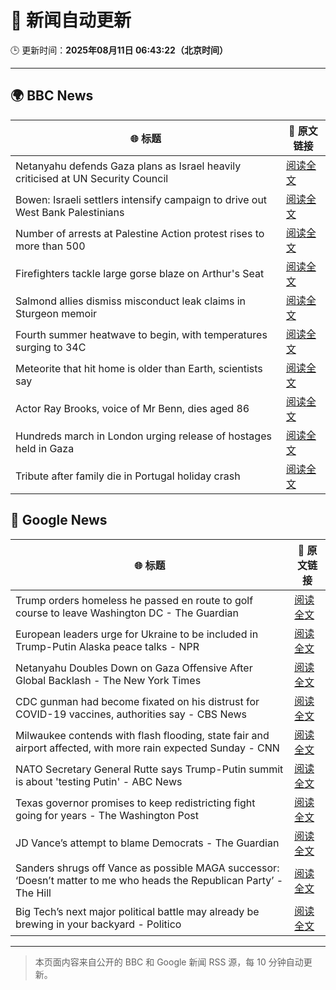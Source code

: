 # 🧠 新闻自动更新

🕒 更新时间：**2025年08月11日 06:43:22（北京时间）**

---

## 🌍 BBC News

| 🌐 标题 | 🔗 原文链接 |
|--------|-------------|
| Netanyahu defends Gaza plans as Israel heavily criticised at UN Security Council | [阅读全文](https://www.bbc.com/news/articles/c5yll33v9gwo?at_medium=RSS&at_campaign=rss) |
| Bowen: Israeli settlers intensify campaign to drive out West Bank Palestinians | [阅读全文](https://www.bbc.com/news/articles/cj4wwxz12jko?at_medium=RSS&at_campaign=rss) |
| Number of arrests at Palestine Action protest rises to more than 500 | [阅读全文](https://www.bbc.com/news/articles/cqjyyzlwk2go?at_medium=RSS&at_campaign=rss) |
| Firefighters tackle large gorse blaze on Arthur's Seat | [阅读全文](https://www.bbc.com/news/articles/ckg449e1vnpo?at_medium=RSS&at_campaign=rss) |
| Salmond allies dismiss misconduct leak claims in Sturgeon memoir | [阅读全文](https://www.bbc.com/news/articles/c8e11r83p9yo?at_medium=RSS&at_campaign=rss) |
| Fourth summer heatwave to begin, with temperatures surging to 34C | [阅读全文](https://www.bbc.com/weather/articles/czjm4zl20wzo?at_medium=RSS&at_campaign=rss) |
| Meteorite that hit home is older than Earth, scientists say | [阅读全文](https://www.bbc.com/news/articles/cwy003l0pw0o?at_medium=RSS&at_campaign=rss) |
| Actor Ray Brooks, voice of Mr Benn, dies aged 86 | [阅读全文](https://www.bbc.com/news/articles/cp899lyj2m3o?at_medium=RSS&at_campaign=rss) |
| Hundreds march in London urging release of hostages held in Gaza | [阅读全文](https://www.bbc.com/news/articles/c4g66x4xr6zo?at_medium=RSS&at_campaign=rss) |
| Tribute after family die in Portugal holiday crash | [阅读全文](https://www.bbc.com/news/articles/clyjj35pv77o?at_medium=RSS&at_campaign=rss) |

## 📰 Google News

| 🌐 标题 | 🔗 原文链接 |
|--------|-------------|
| Trump orders homeless he passed en route to golf course to leave Washington DC - The Guardian | [阅读全文](https://news.google.com/rss/articles/CBMikgFBVV95cUxOZnB6RTRkb1hia2VIZ3BzM29TY0JxX1VKSWkyNmFKa2oyNnU3RFJpRk1KaFVwOWhBSXRPNGluQnF6OEFuQks3N3lkNFpQN3dvNFBWVmFZRG1nR3BRSXRwNEhTcVZiZFpUck5hOTFBMlBKYnNIc0hTYWdZT0RNZ1hBUEI4T2g0ZExhZF81SG56TU1LQQ?oc=5) |
| European leaders urge for Ukraine to be included in Trump-Putin Alaska peace talks - NPR | [阅读全文](https://news.google.com/rss/articles/CBMijAFBVV95cUxOZDY5cmpFR0c5cG5uRGxNckgxcmZqMHZYaXU5NXZwa1JSbDJDN2oyLVVtV3A5cW5QaXVlUDlVY3RUbTB4VDlWcHFYdTBCSzJHUGR4VWM5TG5qV3cxcENGeHEzT0tzcmx4b3hXYUdqYzA5X0lLdFkzWFJ3el93Ti1zSEp2OVZac3NBUXlKdw?oc=5) |
| Netanyahu Doubles Down on Gaza Offensive After Global Backlash - The New York Times | [阅读全文](https://news.google.com/rss/articles/CBMinAFBVV95cUxOSDFPWWZEUlZVeHhPLWswdy1KU0phSGFvVUhqTVNvZjZVS1ExYk9Hd2pqMXpQbGt4LW5GUFZqN2M3NGs0dlN2aUQzek5uUGxFZlo0NS1nOU5TNUZHdjM5WGlTNUNfWjdCVFFwVUpZdnA0Z1RFaTRQUlB5d0piRVRaR0p1NDFZRExfV05saUZyOTBLZU1Fb2dNTTR3OFI?oc=5) |
| CDC gunman had become fixated on his distrust for COVID-19 vaccines, authorities say - CBS News | [阅读全文](https://news.google.com/rss/articles/CBMimwFBVV95cUxOSXZrUllYRENsek81bmg1dDdGc0UxV3RzZXNqdE1vWjBNbllJeldoZU9VVDlXU3M3dk4ydzRpRHNJM3VhdDZWVDlzQlpGN2RTUkl0cWpCVVNXWDBHdjNEc0pvZDZSZXhSc0Z5WGI5dllVLUYtbElZX0dWRk5KYjRLQmZ4Njc4Qm9YdmZ1bVZXcUc5UWpIZHhzSW5OONIBoAFBVV95cUxOcmJGRmxNSUp1ODhfY1lyR2lnMThTZkJwWHF6dDVPZWd1d0JfanctWlhYOHBkOGhZUDlPckhLaHlnTzNIa3kyVFl2aEpsMldnMlZQYkRFMDZuMnhGSFNubTZOa3RGMXNpSEF4Tm85a1g5bnM3VkpqV3p0S3JnZTVzVHdJeUJOWEVacEVFX21GTHE1TXlQdzA1blh6ZG9RTFJx?oc=5) |
| Milwaukee contends with flash flooding, state fair and airport affected, with more rain expected Sunday - CNN | [阅读全文](https://news.google.com/rss/articles/CBMiekFVX3lxTE1fWlNIeTN4ZjJGd1p1MUJpUnBpZHdQRUNTR2VHVl9lUVBOTXVmYkx2TGNfN3c5SlFCdnZoNHFxRjRlTzNaZEhRLTNIcXNJRlhBLXdKaWNheDZkVXpyZVRjd1o0a3dwSmNIZERVWlJPQU9QQUswUlpRUjNn0gF_QVVfeXFMTTNXc0FPSWpFd29PUEIxSEw4cHVKOTdsNVdpamVNTmN5U2Fjc3k4UU5ielk4dmEyOUp0Z1lhMkp3ZGtlYnA0TDVFOEQzUUFxV2FPRGt0bEd2MVdHTHlCSlFENm1xUEJMNnY3SzUzUVhoaHoyWmZpTmp1cHQ1VVAwYw?oc=5) |
| NATO Secretary General Rutte says Trump-Putin summit is about 'testing Putin' - ABC News | [阅读全文](https://news.google.com/rss/articles/CBMiqgFBVV95cUxObjdSUG1kSFNTTkQxSy1pNDY3VXRGWWpUT0ExSU9uZ0tydHY5UEltZzZNM3JSZmVjdWlzM2IzZEw0NFh0YVVmUnc3cUc0X2pFcVkwaDBMdVpoMnhGbVA3Uk5IT1FsU0pqTVhoY28tejdEM2k0Ym1OeUFZYWNNQndQLTI2clBvN05oRmxia2wzZlVVSmdhSDRwVnEwclhZNVBlZ0lNZXhweEVyZ9IBrwFBVV95cUxNaldtRVMwaFpLcmZJSmxRWU5GeExvd1R5bnJZb2xCNWlEQ1B2ZHV6U1BnQkdoNkU2U3Y0eHg1QzhTX1FmWkJFbHdvQXRNTDIyY2JMZWhLRmw5UzU5bUg4NnVqM1hOWHQyYXJ2UHQ1LUJuZzZnUV9EeE9zOGNJUERvUFoxcTc1b0FmZzA3dzNaSVhmR28wNk9mcjM5c01PZlBVMm5lSHNKclhla1BYaWdn?oc=5) |
| Texas governor promises to keep redistricting fight going for years - The Washington Post | [阅读全文](https://news.google.com/rss/articles/CBMigwFBVV95cUxPSl9OMjkyTWhqNGhNYlVLRll2WHhDSjFuQ25QNENLSnNfT3ZrSEdmNGFkWktSU2x3M0gzc3ZvNmE4dU5TbXBQQUNBY3Y2RFU4SDlLWUVqVmpNOFZESms1VURhbUtVMUZ3UjVCV0wzSkM4MzRSWFhhSHQxbm1rZVA4OGM1Zw?oc=5) |
| JD Vance’s attempt to blame Democrats - The Guardian | [阅读全文](https://news.google.com/rss/articles/CBMikgFBVV95cUxNWW1Pc0xzZmhSNUg0aE04UGZhd056dldQUTd6THJrcDY4bUg4b0hjM0VNSWtqR2ZVQUVPZVItWWd6M20yWXJjeDRVVkI0d1NGeURmMFpyN29JMjlzR1daOE9lbWFMQ1c5WWdBSXRUaVJoOE1JSDhNamdkQkQwYnNOVnIzSm5qNVpZQ0VNU2x1ZmRRQQ?oc=5) |
| Sanders shrugs off Vance as possible MAGA successor: ‘Doesn’t matter to me who heads the Republican Party’ - The Hill | [阅读全文](https://news.google.com/rss/articles/CBMie0FVX3lxTE53LXByNDVIOG0zM2s4ZFNDZmNJVV9zTzVwWTkxWnZEZzJaaDY5WjNvbzVUVDhwb1YtWWU0TGxsTS1IVmhkTUM3RmR0WTlmRjNKcWpCMGRFd2VXNWVyd1N0M2dVeTNreWI0Q09XY1V6OXNPWUhqNklicWxtZ9IBgAFBVV95cUxPelBHUWhiN0Z4b0EyM0ZNOEd0TVpSR2ZIbUhBMFk5ckt3dW9pdXp3by11TnJWakgwT2FVR2ZWU21pdHEtWXo1UjZvYXAzVGRqR0R5c0UtNnFGYkVXeDRySzlLNjZId01NZG1qVjY3TWxDdlk5RndvMm1QWFRURGVDNg?oc=5) |
| Big Tech’s next major political battle may already be brewing in your backyard - Politico | [阅读全文](https://news.google.com/rss/articles/CBMixgFBVV95cUxQOXlCZGlHamxEM2o0S2xIWXM2NDFDWW14YzVrSnY3N2g1R09DazJWU0czOHZnbjBDMmlCVHRvN2sySk52c3VZZVpNZnNId1poTU9wemFfWEpTdVQ2SGowLVZjOHNPZ2FGUVRPNGV3N3NzZE5rRTl1ZnMyLWVOa2lSMUc1d3lZc3RvSHhha25YTlcyWWx4LS1tZHRYWUFtY1FUSFJUSWN5Z3NHNVpBZ3B5S1RPdWkxRV8yMHVpWU95VzR2S2ZLeFE?oc=5) |

---
> 本页面内容来自公开的 BBC 和 Google 新闻 RSS 源，每 10 分钟自动更新。